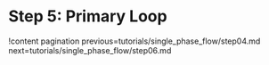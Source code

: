 # Step 5: Primary Loop

!content pagination previous=tutorials/single_phase_flow/step04.md
                    next=tutorials/single_phase_flow/step06.md
